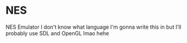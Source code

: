 # NES
NES Emulator I don't know what language I'm gonna write this in but I'll probably use SDL and OpenGL lmao hehe
